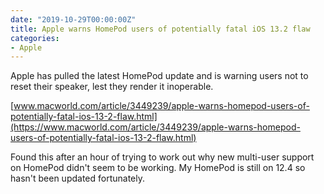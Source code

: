 ```yaml
---
date: "2019-10-29T00:00:00Z"
title: Apple warns HomePod users of potentially fatal iOS 13.2 flaw
categories:
- Apple
---
```


Apple has pulled the latest HomePod update and is warning users not to reset their speaker, lest they render it inoperable.

[www.macworld.com/article/3449239/apple-warns-homepod-users-of-potentially-fatal-ios-13-2-flaw.html](https://www.macworld.com/article/3449239/apple-warns-homepod-users-of-potentially-fatal-ios-13-2-flaw.html)

Found this after an hour of trying to work out why new multi-user support on HomePod didn't seem to be working. My HomePod is still on 12.4 so hasn't been updated fortunately.
